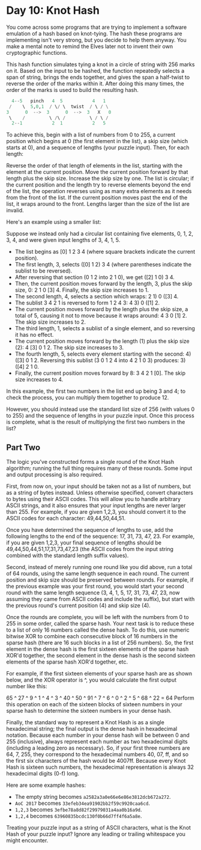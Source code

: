 # Day 10: Knot Hash

You come across some programs that are trying to implement a software emulation
of a hash based on knot-tying. The hash these programs are implementing isn't
very strong, but you decide to help them anyway. You make a mental note to
remind the Elves later not to invent their own cryptographic functions.

This hash function simulates tying a knot in a circle of string with 256 marks
on it. Based on the input to be hashed, the function repeatedly selects a span
of string, brings the ends together, and gives the span a half-twist to reverse
the order of the marks within it. After doing this many times, the order of the
marks is used to build the resulting hash.

```python
  4--5   pinch   4  5           4   1
 /    \  5,0,1  / \/ \  twist  / \ / \
3      0  -->  3      0  -->  3   X   0
 \    /         \ /\ /         \ / \ /
  2--1           2  1           2   5
```

To achieve this, begin with a list of numbers from 0 to 255, a current position
which begins at 0 (the first element in the list), a skip size (which starts at
0), and a sequence of lengths (your puzzle input). Then, for each length:

Reverse the order of that length of elements in the list, starting with the
element at the current position. Move the current position forward by that
length plus the skip size. Increase the skip size by one. The list is circular;
if the current position and the length try to reverse elements beyond the end
of the list, the operation reverses using as many extra elements as it needs
from the front of the list. If the current position moves past the end of the
list, it wraps around to the front. Lengths larger than the size of the list
are invalid.

Here's an example using a smaller list:

Suppose we instead only had a circular list containing five elements, 0, 1, 2,
3, 4, and were given input lengths of 3, 4, 1, 5.

- The list begins as [0] 1 2 3 4 (where square brackets indicate the current
  position).
- The first length, 3, selects ([0] 1 2) 3 4 (where parentheses indicate the
  sublist to be reversed).
- After reversing that section (0 1 2 into 2 1 0), we get ([2] 1 0) 3 4.
- Then, the current position moves forward by the length, 3, plus the skip
  size, 0: 2 1 0 [3] 4. Finally, the skip size increases to 1.
- The second length, 4, selects a section which wraps: 2 1) 0 ([3] 4.
- The sublist 3 4 2 1 is reversed to form 1 2 4 3: 4 3) 0 ([1] 2.
- The current position moves forward by the length plus the skip size, a total
  of 5, causing it not to move because it wraps around: 4 3 0 [1] 2. The skip
  size increases to 2.
- The third length, 1, selects a sublist of a single element, and so reversing
  it has no effect.
- The current position moves forward by the length (1) plus the skip size (2):
  4 [3] 0 1 2. The skip size increases to 3.
- The fourth length, 5, selects every element starting with the second: 4) ([3]
  0 1 2. Reversing this sublist (3 0 1 2 4 into 4 2 1 0 3) produces: 3) ([4] 2
  1 0.
- Finally, the current position moves forward by 8: 3 4 2 1 [0]. The skip size
  increases to 4.

In this example, the first two numbers in the list end up being 3 and 4; to
check the process, you can multiply them together to produce 12.

However, you should instead use the standard list size of 256 (with values 0 to
255) and the sequence of lengths in your puzzle input. Once this process is
complete, what is the result of multiplying the first two numbers in the list?

## Part Two

The logic you've constructed forms a single round of the Knot Hash algorithm;
running the full thing requires many of these rounds. Some input and output
processing is also required.

First, from now on, your input should be taken not as a list of numbers, but as
a string of bytes instead. Unless otherwise specified, convert characters to
bytes using their ASCII codes. This will allow you to handle arbitrary ASCII
strings, and it also ensures that your input lengths are never larger than 255.
For example, if you are given 1,2,3, you should convert it to the ASCII codes
for each character: 49,44,50,44,51.

Once you have determined the sequence of lengths to use, add the following
lengths to the end of the sequence: 17, 31, 73, 47, 23. For example, if you are
given 1,2,3, your final sequence of lengths should be
49,44,50,44,51,17,31,73,47,23 (the ASCII codes from the input string combined
with the standard length suffix values).

Second, instead of merely running one round like you did above, run a total of
64 rounds, using the same length sequence in each round. The current position
and skip size should be preserved between rounds. For example, if the previous
example was your first round, you would start your second round with the same
length sequence (3, 4, 1, 5, 17, 31, 73, 47, 23, now assuming they came from
ASCII codes and include the suffix), but start with the previous round's
current position (4) and skip size (4).

Once the rounds are complete, you will be left with the numbers from 0 to 255
in some order, called the sparse hash. Your next task is to reduce these to a
list of only 16 numbers called the dense hash. To do this, use numeric bitwise
XOR to combine each consecutive block of 16 numbers in the sparse hash (there
are 16 such blocks in a list of 256 numbers). So, the first element in the
dense hash is the first sixteen elements of the sparse hash XOR'd together, the
second element in the dense hash is the second sixteen elements of the sparse
hash XOR'd together, etc.

For example, if the first sixteen elements of your sparse hash are as shown
below, and the XOR operator is ^, you would calculate the first output number
like this:

65 ^ 27 ^ 9 ^ 1 ^ 4 ^ 3 ^ 40 ^ 50 ^ 91 ^ 7 ^ 6 ^ 0 ^ 2 ^ 5 ^ 68 ^ 22 = 64
Perform this operation on each of the sixteen blocks of sixteen numbers in your
sparse hash to determine the sixteen numbers in your dense hash.

Finally, the standard way to represent a Knot Hash is as a single hexadecimal
string; the final output is the dense hash in hexadecimal notation. Because
each number in your dense hash will be between 0 and 255 (inclusive), always
represent each number as two hexadecimal digits (including a leading zero as
necessary). So, if your first three numbers are 64, 7, 255, they correspond to
the hexadecimal numbers 40, 07, ff, and so the first six characters of the hash
would be 4007ff. Because every Knot Hash is sixteen such numbers, the
hexadecimal representation is always 32 hexadecimal digits (0-f) long.

Here are some example hashes:

- The empty string becomes `a2582a3a0e66e6e86e3812dcb672a272`.
- `AoC 2017` becomes `33efeb34ea91902bb2f59c9920caa6cd`.
- `1,2,3` becomes `3efbe78a8d82f29979031a4aa0b16a9d`.
- `1,2,4` becomes `63960835bcdc130f0b66d7ff4f6a5a8e`.

Treating your puzzle input as a string of ASCII characters, what is the Knot
Hash of your puzzle input? Ignore any leading or trailing whitespace you might
encounter.
